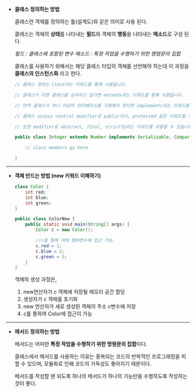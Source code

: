 - **클래스 정의하는 방법**
    
    클래스란 객체를 정의하는 틀(설계도)와 같은 의미로 사용 된다.
    
    클래스는 객체의 **상태**를 나타내는 **필드**와 객체의 **행동**을 나타내는 **메소드**로 구성 된다.
    
    *필드 : 클래스에 포함된 변수
    메소드 : 특정 작업을 수행하기 위한 명령문의 집합*
    
    클래스를 사용하기 위해서는 해당 클래스 타입의 객체를 선언해야 하는데 이 과정을 **클래스의 인스턴스화** 라고 한다.
    
    ```java
    // 클래스 정의는 class라는 키워드를 통해 사용됩니다.
    
    // 클래스가 다른 클래스를 상속하고 있다면 extends라는 키워드를 통해 사용됩니다.
    
    // 만약 클래스가 하나 이상의 인터페이스를 구현해야 한다면 implements라는 키워드를 사용해야 합니다.
    
    // 클래스 access control modifier로 public이나, protected 같은 키워드를 사용할 수 있습니다.
    
    // 또한 modifier로 abstract, final, strictfp라는 키워드를 사용할 수 있습니다. 
    
    public class Integer extends Number implements Serializable, Comparable { 
    
    	// class members go here
    
    }
    ```
    
---

- **객체 만드는 방법 (new 키워드 이해하기)**
    
    ```java
    class Color {
    	int red;
    	int blue;
    	int green;
    }
    ```
    
    ```java
    public class ColorNew {
    	public static void main(String[] args) {
    		Color c = new Color();
    
    		//c를 통해 객체 멤버변수에 접근 가능.
    		c.red = 1;
    		c.blue = 2;
    		c.green = 3;
    	}
    }
    ```
    
    객체의 생성 과정은,
    
    1. new연산자가 c 객체에 저장될 메모리 공간 할당
    2. 생성자가 c 객체를 초기화
    3. new 연산자가 새로 생성된 객체의 주소 c변수에 저장
    4. c를 통하여 Color에 접근이 가능
    
---

- **메서드 정의하는 방법**
    
    메서드는 어떠한 **특정 작업을 수행하기 위한 명령문의 집합**이다.
    
    클래스에서 메서드를 사용하는 이유는 중복되는 코드의 반복적인 프로그래밍을 피할 수 있으며, 모듈화로 인해 코드의 가독성도 좋아지기 때문이다.
    
    메서드를 작성할 땐 되도록 하나의 메서드가 하나의 기능만을 수행하도록 작성하는 것이 좋다.
